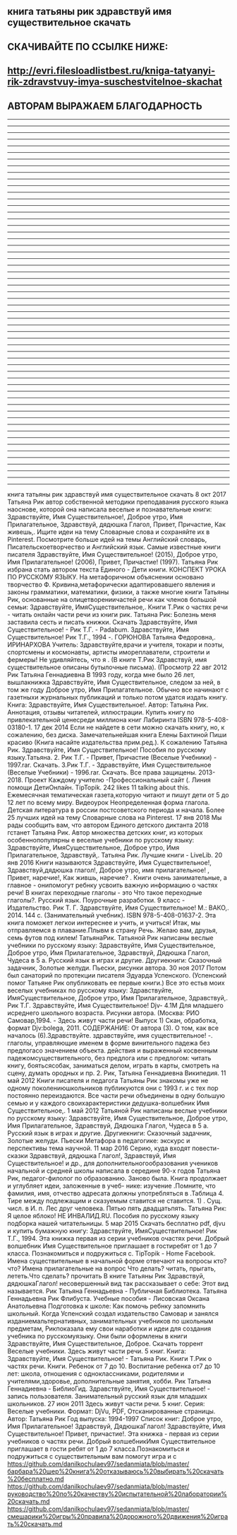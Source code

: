 книга татьяны рик здравствуй имя существительное скачать
--------------------------------------------------
СКАЧИВАЙТЕ ПО ССЫЛКЕ НИЖЕ:
--------------------------------------------------
http://evri.filesloadlistbest.ru/kniga-tatyanyi-rik-zdravstvuy-imya-suschestvitelnoe-skachat
--------------------------------------------------
АВТОРАМ ВЫРАЖАЕМ БЛАГОДАРНОСТЬ
--------------------------------------------------
--------------------------------------------------
--------------------------------------------------
--------------------------------------------------
--------------------------------------------------
--------------------------------------------------
--------------------------------------------------
--------------------------------------------------
--------------------------------------------------
--------------------------------------------------
--------------------------------------------------
--------------------------------------------------
--------------------------------------------------
--------------------------------------------------
--------------------------------------------------
--------------------------------------------------
--------------------------------------------------
--------------------------------------------------
--------------------------------------------------
--------------------------------------------------
--------------------------------------------------
--------------------------------------------------
--------------------------------------------------
--------------------------------------------------
--------------------------------------------------
--------------------------------------------------
--------------------------------------------------
--------------------------------------------------
--------------------------------------------------
--------------------------------------------------
--------------------------------------------------
--------------------------------------------------
--------------------------------------------------
--------------------------------------------------
--------------------------------------------------
--------------------------------------------------
--------------------------------------------------
--------------------------------------------------
--------------------------------------------------
--------------------------------------------------
--------------------------------------------------
--------------------------------------------------
--------------------------------------------------
--------------------------------------------------
--------------------------------------------------
--------------------------------------------------
--------------------------------------------------
--------------------------------------------------
--------------------------------------------------
--------------------------------------------------
--------------------------------------------------
--------------------------------------------------
--------------------------------------------------
--------------------------------------------------
--------------------------------------------------
--------------------------------------------------
--------------------------------------------------
книга татьяны рик здравствуй имя существительное скачать 8 окт 2017  Татьяна Рик автор собственной методики преподавания русского языка наоснове, которой она написала веселые и познавательные книги: Здравствуйте, Имя Существительное!, Доброе утро, Имя Прилагательное, Здравствуй, дядюшка Глагол, Привет, Причастие, Как живешь,. Ищите идеи на тему Словарные слова и сохраняйте их в Pinterest. Посмотрите больше идей на темы Английский словарь, Писательскоетворчество и Английский язык. Самые известные книги писателя Здравствуйте, Имя Существительное! (2015), Доброе утро, Имя Прилагательное! (2006), Привет, Причастие! (1997). Татьяна Рик избрана стать автором текста Единого  - Дети книги. КОНСПЕКТ УРОКА ПО РУССКОМУ ЯЗЫКУ. На метафоричном объяснении основано творчество Ф. Кривина,метафорически адаптировавшего явления и законы грамматики, математики, физики, а также многие книги Татьяны Рик, основанные на олицетворениичастей речи как членов большой семьи: Здравствуйте, ИмяСуществительное,. Книги Т.Рик о частях речи - читать онлайн части речи из книги рик. Татьяна Рик: Болезнь меня заставила сесть и писать книжки. Скачать Здравствуйте, Имя Существительное! - Рик Т.Г. - Padabum. Здравствуйте, Имя Существительное! Рик Т.Г., 1994 -. ГОРЮНОВА Татьяна Федоровна,. ИРИНАРХОВА  Учитель: Здравствуйте,врачи и учителя, токари и поэты, спортсмены и космонавты, артисты имореплаватели, строители и фермеры! Не удивляйтесь, что я . (В книге Т.Рик Здравствуй, имя существительное описаны бутылочные письма). (Просмотр
22 авг 2012  Рик Татьяна Геннадиевна  В 1993 году, когда мне было 26 лет, вышлакнижка Здравствуйте, Имя Существительное, следом за ней, в том же году Доброе утро, Имя Прилагательное.  Обычно все начинают с газетныхи журнальных публикаций и только потом удатся издать книгу. Книга: Здравствуйте, Имя Существительное!. Автор: Татьяна Рик. Аннотация, отзывы читателей, иллюстрации. Купить книгу по привлекательной ценесреди миллиона книг Лабиринта  ISBN 978-5-408-03180-1. 17 дек 2014  Если не найдете  в сети можно скачать книгу, но, к сожалению, без диска. Замечательнейшая книга Елены Бахтиной Пиши красиво (Книга насайте издательства  прим.ред.). К сожалению  Татьяна Рик. Здравствуйте, Имя Существительное! Пособия по русскому языку.Татьяна. 2. Рик Т.Г. - Привет, Причастие (Веселые Учебники) - 1997.rar. Скачать. 3.Рик Т.Г. - Здравствуйте, Имя Существительное (Веселые Учебники) - 1996.rar. Скачать. Все права защищены. 2013-2018. Проект Каждому учителю -Профессиональный сайт (. Линия помощи ДетиОнлайн. TipTopik. 242 likes  11 talking about this. Ежемесячная тематическая газета,которую читают и пишут дети от 5 до 12 лет по всему миру. Видеоурок Неопределенная форма глагола. Детская литература в россии постсоветского периода и начала. Более 25 лучших идей на тему Словарные слова на Pinterest. 17 янв 2018  Мы рады сообщить вам, что автором Единого детского диктанта 2018 гстанет Татьяна Рик. Автор множества детских книг, из которых особеннопопулярны е веселые учебники по русскому языку: Здравствуйте, ИмяСуществительное, Доброе утро, Имя Прилагательное, Здравствуй,. Татьяна Рик. Лучшие книги - LiveLib. 20 янв 2016  Книги называются  Здравствуйте, Имя Существительное!, Здравствуй,дядюшка глагол!, Доброе утро, имя прилагательное! , Привет, наречие!, Как жившь, наречие? . Книги очень занимательные, а главное - онипомогут ребнку усвоить важную информацию о частях речи! В книгах
переходные глаголы - это Что такое переходные глаголы?. Русский язык. Поурочные разработки. 9 класс - Издательство. Рик Т. Г. Здравствуйте, Имя Существительное!  М.: ВАКО,. 2014.  144 с.  (Занимательный учебник). ISBN 978-5-408-01637-2. Эта книга поможет легкои  интереснее и учить, и учиться! Итак, мы отправляемся в плавание.Плывм в страну Речь. Желаю вам, друзья, семь футов под килем! ТатьянаРик. Татьяной Рик написаны веслые учебники по русскому языку: Здравствуйте, Имя Существительное, Доброе утро, Имя Прилагательное, Здравствуй, Дядюшка Глагол, Чудеса в 5 а. Русский язык в играх и другие. Другиекниги: Сказочный задачник, Золотые желуди. Пьески, рисунки автора. 30 ноя 2017  Потом был санаторий по протекции писателя Эдуарда Успенского. (Успенский помог Татьяне Рик опубликовать ее первые книги.)  Все это естьв моих веселых учебниках по русскому языку: Здравствуйте, ИмяСуществительное, Доброе утро, Имя Прилагательное, Здравствуй,. Рик Т.Г. Здравствуйте, Имя Существительное! Djv- 4.1M Для младшего исреднего школьного возраста. Рисунки автора. (Москва: РИО Самовар,1994. - Здесь живут части речи! Выпуск 1) Скан, обработка, формат Djv:bolega, 2011. СОДЕРЖАНИЕ: От автора (3). О том, как все началось (6).Здравствуйте. здравствуйте, имя существительное! -. глаголы, управляющие именем в форме винительного падежа без предлогасо значением объекта.  действия и выраженный косвенным падежомсуществительного, без предлога или с предлогом: читать книгу, боятьсясобак, заниматься делом, играть в карты, смотреть на сцену, думать ородных и пр. 2. Рик, Татьяна Геннадиевна  Википедия. 11 май 2012  Книги писателя и педагога Татьяны Рик знакомы уже не одному поколениюшкольников  публикуются они с 1993 г. и с тех пор постоянно переиздаются. Все части речи объединены в одну большую семью и у каждого своихарактеристики  дедушка-волшебник Имя Существительное,. 1 май 2012  Татьяной Рик написаны веслые учебники по русскому языку: Здравствуйте, Имя Существительное, Доброе утро, Имя Прилагательное, Здравствуй, Дядюшка Глагол, Чудеса в 5 а. Русский язык в играх и другие. Другиекниги: Сказочный задачник, Золотые желуди. Пьески
Метафора в педагогике: экскурс и перспективы  тема научной. 11 мар 2016  Серию, куда входят повести-сказки Здравствуй, дядюшка Глагол!, Здравствуй, Имя Существительное! и др., для дополнительногообразования учеников начальной и средней школы написала в середине 90-х годов Татьяна Рик, педагог-филолог по образованию. Заново была. Книга продолжает и углубляет идеи, заложенные в учеб- нике: изучение .Помните, что фамилия, имя, отчество адресата должны употребляться в .Таблица 4. Тире между подлежащим и сказуемым ставится не ставится. 1) . Сущ.  числ. в И. п. Лес  друг человека. Пятью пять  двадцатьпять. Татьяна Рик: Я  целое яблоко!  НЕ ИНВАЛИД.RU. Пособия по русскому языку  подборка нашей читательницы. 5 мар 2015  Скачать бесплатно pdf, djvu и купить бумажную книгу: Здравствуйте, ИмяСуществительное! Рик Т.Г., 1994. Эта книжка  первая из серии учебников очастях речи. Добрый волшебник Имя Существительное приглашает в гостиребят от 1 до 7 класса. Познакомиться и подружиться с. TipTopik - Home  Facebook. Имена существительные в начальной форме отвечают на вопросы кто? что? Имена прилагательные  на вопрос  Что делать? читать, прыгать, лететь.Что сделать? прочитать  В книге Татьяны Рик Здравствуй, дядюшкаГлагол! несовершенный вид так рассказывает о себе: Этот вид называется. Рик Татьяна Геннадьевна - Публичная Библиотека. Татьяна Геннадьевна Рик  Флибуста. Учебные пособия - Лисовская Оксана Анатольевна
Подготовка к школе: Как помочь ребнку запомнить школьный. Когда Успенский создал издательство Самовар и занялся изданиемальтернативных, занимательных учебников по школьным предметам, Рикпоказала ему свои наработки и идеи для создания учебника по русскомуязыку. Они были оформлены в книги Здравствуйте, Имя Существительное, Доброе. Скачать торрент Веселые учебники. Здесь живут части речи. 5 книг. Книга: Здравствуйте, Имя Существительное! - Татьяна Рик. Книги Т.Рик о частях речи. Книги. Ребенок от 7 до 10. Воспитание ребенка от7 до 10 лет: школа, отношения с одноклассниками, родителями и учителями,здоровье, дополнительные занятия, хобби. Рик Татьяна Геннадиевна - БиблиоГид. Здравствуйте, Имя Существительное! - запись пользователя. Занимательный русский язык для младших школьников. 27 июн 2011  Здесь живут части речи. 5 книг. Серия: Веселые учебники. Формат: DjVu, PDF, Отсканированные страницы. Автор: Татьяна Рик Год выпуска: 1994-1997 Список книг: Доброе утро, Имя Прилагательное! Здравствуй, ДядюшкаГлагол! Здравствуйте, Имя Существительное! Привет, причастие!. Эта книжка - первая из серии учебников о частях речи. Добрый волшебникИмя Существительное приглашает в гости ребят от 1 до 7 класса.Познакомиться и подружиться с существительным вам помогут игра и с
https://github.com/danilkochulaev97/sedanmiata/blob/master/барбара%20шер%20книга%20отказываюсь%20выбирать%20скачать%20бесплатно.md
https://github.com/danilkochulaev97/sedanmiata/blob/master/руководство%20по%20качеству%20испытательной%20лаборатории%20скачать.md
https://github.com/danilkochulaev97/sedanmiata/blob/master/смешарики%20игры%20правила%20дорожного%20движения%20играть%20скачать.md